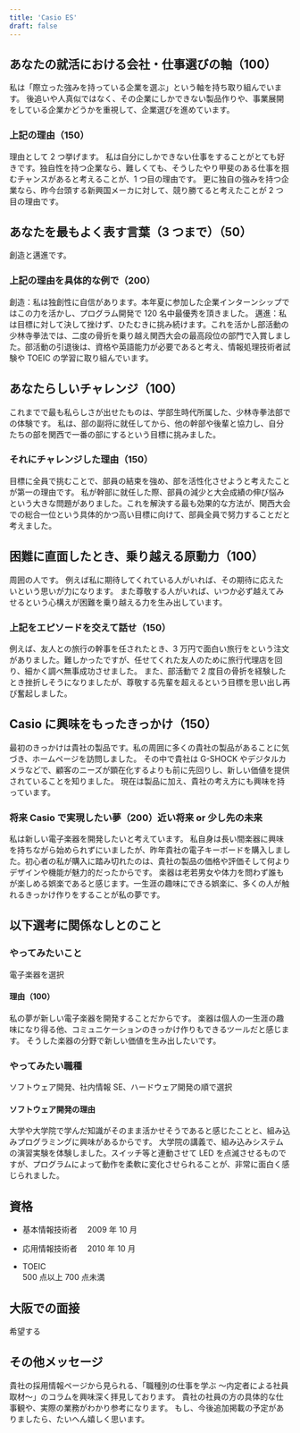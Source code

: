```yaml
---
title: 'Casio ES'
draft: false
---
```


## あなたの就活における会社・仕事選びの軸（100）

私は「際立った強みを持っている企業を選ぶ」という軸を持ち取り組んでいます。
後追いや人真似ではなく、その企業にしかできない製品作りや、事業展開をしている企業かどうかを重視して、企業選びを進めています。

### 上記の理由（150）

理由として 2 つ挙げます。
私は自分にしかできない仕事をすることがとても好きです。独自性を持つ企業なら、難しくても、そうしたやり甲斐のある仕事を掴むチャンスがあると考えることが、1 つ目の理由です。
更に独自の強みを持つ企業なら、昨今台頭する新興国メーカに対して、競り勝てると考えたことが 2 つ目の理由です。

## あなたを最もよく表す言葉（3 つまで）（50）

創造と邁進です。

### 上記の理由を具体的な例で（200）

創造：私は独創性に自信があります。本年夏に参加した企業インターンシップではこの力を活かし、プログラム開発で 120 名中最優秀を頂きました。
邁進：私は目標に対して決して挫けず、ひたむきに挑み続けます。これを活かし部活動の少林寺拳法では、二度の骨折を乗り越え関西大会の最高段位の部門で入賞しました。部活動の引退後は、資格や英語能力が必要であると考え、情報処理技術者試験や TOEIC の学習に取り組んでいます。

## あなたらしいチャレンジ（100）

これまでで最も私らしさが出せたものは、学部生時代所属した、少林寺拳法部での体験です。
私は、部の副将に就任してから、他の幹部や後輩と協力し、自分たちの部を関西で一番の部にするという目標に挑みました。

### それにチャレンジした理由（150）

目標に全員で挑むことで、部員の結束を強め、部を活性化させようと考えたことが第一の理由です。
私が幹部に就任した際、部員の減少と大会成績の伸び悩みという大きな問題がありました。これを解決する最も効果的な方法が、関西大会での総合一位という具体的かつ高い目標に向けて、部員全員で努力することだと考えました。

## 困難に直面したとき、乗り越える原動力（100）

周囲の人です。
例えば私に期待してくれている人がいれば、その期待に応えたいという思いが力になります。
また尊敬する人がいれば、いつか必ず越えてみせるという心構えが困難を乗り越える力を生み出しています。

### 上記をエピソードを交えて話せ（150）

例えば、友人との旅行の幹事を任されたとき、3 万円で面白い旅行をという注文がありました。難しかったですが、任せてくれた友人のために旅行代理店を回り、細かく調べ無事成功させました。
また、部活動で 2 度目の骨折を経験したとき挫折しそうになりましたが、尊敬する先輩を超えるという目標を思い出し再び奮起しました。

## Casio に興味をもったきっかけ（150）

最初のきっかけは貴社の製品です。私の周囲に多くの貴社の製品があることに気づき、ホームページを訪問しました。
その中で貴社は G-SHOCK やデジタルカメラなどで、顧客のニーズが顕在化するよりも前に先回りし、新しい価値を提供されていることを知りました。
現在は製品に加え、貴社の考え方にも興味を持っています。

### 将来 Casio で実現したい夢（200）近い将来 or 少し先の未来

私は新しい電子楽器を開発したいと考えています。
私自身は長い間楽器に興味を持ちながら始められずにいましたが、昨年貴社の電子キーボードを購入しました。初心者の私が購入に踏み切れたのは、貴社の製品の価格や評価そして何よりデザインや機能が魅力的だったからです。
楽器は老若男女や体力を問わず誰もが楽しめる娯楽であると感じます。一生涯の趣味にできる娯楽に、多くの人が触れるきっかけ作りをすることが私の夢です。

## 以下選考に関係なしとのこと

### やってみたいこと

電子楽器を選択

#### 理由（100）

私の夢が新しい電子楽器を開発することだからです。
楽器は個人の一生涯の趣味になり得る他、コミュニケーションのきっかけ作りもできるツールだと感じます。
そうした楽器の分野で新しい価値を生み出したいです。

### やってみたい職種

ソフトウェア開発、社内情報 SE、ハードウェア開発の順で選択

#### ソフトウェア開発の理由

大学や大学院で学んだ知識がそのまま活かせそうであると感じたことと、組み込みプログラミングに興味があるからです。
大学院の講義で、組み込みシステムの演習実験を体験しました。スイッチ等と連動させて LED を点滅させるものですが、プログラムによって動作を柔軟に変化させられることが、非常に面白く感じられました。

## 資格

- 基本情報技術者　 2009 年 10 月
- 応用情報技術者　 2010 年 10 月

- TOEIC  
  500 点以上 700 点未満

## 大阪での面接

希望する

## その他メッセージ

貴社の採用情報ページから見られる、「職種別の仕事を学ぶ ～内定者による社員取材～」のコラムを興味深く拝見しております。
貴社の社員の方の具体的な仕事観や、実際の業務がわかり参考になります。
もし、今後追加掲載の予定がありましたら、たいへん嬉しく思います。
